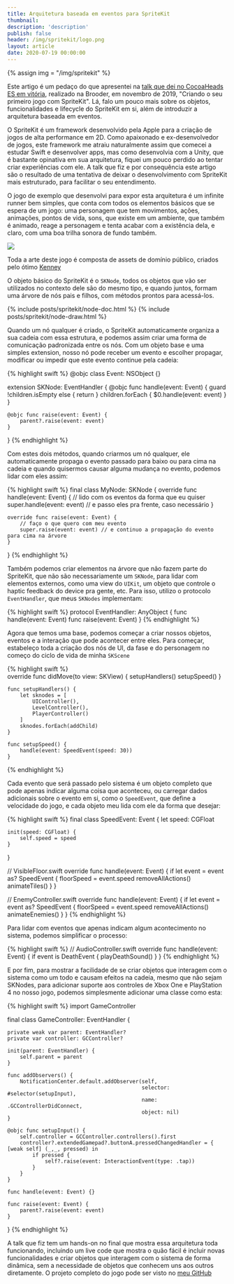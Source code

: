 ```yaml
---
title: Arquitetura baseada em eventos para SpriteKit
thumbnail: 
description: 'description'
publish: false
header: /img/spritekit/logo.png
layout: article
date: 2020-07-19 00:00:00
---
```

{% assign img = "/img/spritekit" %}

Este artigo é um pedaço do que apresentei na [talk que dei no CocoaHeads ES em vitória](https://www.youtube.com/watch?v=69lGgGLGoJQ), realizado na Brooder, em novembro de 2019, "Criando o seu primeiro jogo com SpriteKit". Lá, falo um pouco mais sobre os objetos, funcionalidades e lifecycle do SpriteKit em si, além de introduzir a arquitetura baseada em eventos.

O SpriteKit é um framework desenvolvido pela Apple para a criação de jogos de alta performance em 2D. Como apaixonado e ex-desenvolvedor de jogos, este framework me atraiu naturalmente assim que comecei a estudar Swift e desenvolver apps, mas como desenvolvia com a Unity, que é bastante opinativa em sua arquitetura, fiquei um pouco perdido ao tentar criar experiências com ele. A talk que fiz e por consequência este artigo são o resultado de uma tentativa de deixar o desenvolvimento com SpriteKit mais estruturado, para facilitar o seu entendimento.

O jogo de exemplo que desenvolvi para expor esta arquitetura é um infinite runner bem simples, que conta com todos os elementos básicos que se espera de um jogo: uma personagem que tem movimentos, ações, animações, pontos de vida, sons, que existe em um ambiente, que também é animado, reage a personagem e tenta acabar com a existência dela, e claro, com uma boa trilha sonora de fundo também.

![]({{img}}/game.jpeg)
<p class="center muted caption">Toda a arte deste jogo é composta de assets de domínio público, criados pelo ótimo <a href="https://kenney.nl">Kenney</a></p>

O objeto básico do SpriteKit é o `SKNode`, todos os objetos que vão ser utilizados no contexto dele são do mesmo tipo, e quando juntos, formam uma árvore de nós pais e filhos, com métodos prontos para acessá-los.

{% include posts/spritekit/node-doc.html %}
{% include posts/spritekit/node-draw.html %}

Quando um nó qualquer é criado, o SpriteKit automaticamente organiza a sua cadeia com essa estrutura, e podemos assim criar uma forma de comunicação padronizada entre os nós. Com um objeto base e uma simples extension, nosso nó pode receber um evento e escolher propagar, modificar ou impedir que este evento continue pela cadeia: 

{% highlight swift %}
@objc class Event: NSObject {}

extension SKNode: EventHandler {
    @objc func handle(event: Event) {
        guard !children.isEmpty else { return }
        children.forEach { $0.handle(event: event) }
    }

    @objc func raise(event: Event) {
        parent?.raise(event: event)
    }
}
{% endhighlight %}

Com estes dois métodos, quando criarmos um nó qualquer, ele automaticamente propaga o evento passado para baixo ou para cima na cadeia e quando quisermos causar alguma mudança no evento, podemos lidar com eles assim:

{% highlight swift %}
final class MyNode: SKNode {
    override func handle(event: Event) {
        // lido com os eventos da forma que eu quiser
        super.handle(event: event) // e passo eles pra frente, caso necessário
    }

    override func raise(event: Event) {
        // faço o que quero com meu evento
        super.raise(event: event) // e continuo a propagação do evento para cima na árvore
    }
}
{% endhighlight %}

Também podemos criar elementos na árvore que não fazem parte do SpriteKit, que não são necessariamente um `SKNode`, para lidar com elementos externos, como uma view do `UIKit`, um objeto que controle o haptic feedback do device pra gente, etc. Para isso, utilizo o protocolo `EventHandler`, que meus `SKNodes` implementam:

{% highlight swift %}
protocol EventHandler: AnyObject {
    func handle(event: Event)
    func raise(event: Event)
}
{% endhighlight %}

Agora que temos uma base, podemos começar a criar nossos objetos, eventos e a interação que pode acontecer entre eles. Para começar, estabeleço toda a criação dos nós de UI, da fase e do personagem no começo do ciclo de vida de minha `SKScene`

{% highlight swift %}    
    override func didMove(to view: SKView) {
        setupHandlers()
        setupSpeed()
    }

    func setupHandlers() {
        let sknodes = [
            UIController(),
            LevelController(),
            PlayerController()
        ]
        sknodes.forEach(addChild)
    }

    func setupSpeed() {
        handle(event: SpeedEvent(speed: 30))
    }
{% endhighlight %}

Cada evento que será passado pelo sistema é um objeto completo que pode apenas indicar alguma coisa que aconteceu, ou carregar dados adicionais sobre o evento em si, como o `SpeedEvent`, que define a velocidade do jogo, e cada objeto meu lida com ele da forma que desejar:

{% highlight swift %}
final class SpeedEvent: Event {
    let speed: CGFloat

    init(speed: CGFloat) {
        self.speed = speed
    }
}

// VisibleFloor.swift 
    override func handle(event: Event) {
        if let event = event as? SpeedEvent {
            floorSpeed = event.speed
            removeAllActions()
            animateTiles()
        }
    }

// EnemyController.swift
    override func handle(event: Event) {
        if let event = event as? SpeedEvent {
            floorSpeed = event.speed
            removeAllActions()
            animateEnemies()
        }
    }
{% endhighlight %}

Para lidar com eventos que apenas indicam algum acontecimento no sistema, podemos simplificar o processo:

{% highlight swift %}
// AudioController.swift
    override func handle(event: Event) {
        if event is DeathEvent {
            playDeathSound()
        }
    }
{% endhighlight %}

E por fim, para mostrar a facilidade de se criar objetos que interagem com o sistema como um todo e causam efeitos na cadeia, mesmo que não sejam SKNodes, para adicionar suporte aos controles de Xbox One e PlayStation 4 no nosso jogo, podemos simplesmente adicionar uma classe como esta: 

{% highlight swift %}
import GameController

final class GameController: EventHandler {

    private weak var parent: EventHandler?
    private var controller: GCController?

    init(parent: EventHandler) {
        self.parent = parent
    }

    func addObservers() {
        NotificationCenter.default.addObserver(self,
                                               selector: #selector(setupInput),
                                               name: .GCControllerDidConnect, 
                                               object: nil)
    }

    @objc func setupInput() {
        self.controller = GCController.controllers().first
        controller?.extendedGamepad?.buttonA.pressedChangedHandler = { [weak self] (_,_, pressed) in
            if pressed {
                self?.raise(event: InteractionEvent(type: .tap))
            }
        }
    }

    func handle(event: Event) {}

    func raise(event: Event) {
        parent?.raise(event: event)
    }

}
{% endhighlight %}

A talk que fiz tem um hands-on no final que mostra essa arquitetura toda funcionando, incluindo um live code que mostra o quão fácil é incluir novas funcionalidades e criar objetos que interagem com o sistema de forma dinâmica, sem a necessidade de objetos que conhecem uns aos outros diretamente. O projeto completo do jogo pode ser visto no [meu GitHub](https://github.com/loloop/SpriteKitCocoaHeadsES)